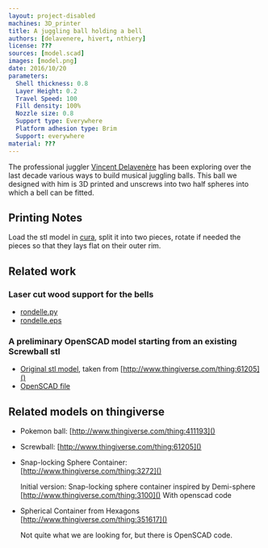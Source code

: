 ```yaml
---
layout: project-disabled
machines: 3D_printer
title: A juggling ball holding a bell
authors: [delavenere, hivert, nthiery]
license: ???
sources: [model.scad]
images: [model.png]
date: 2016/10/20
parameters:
  Shell thickness: 0.8
  Layer Height: 0.2
  Travel Speed: 100
  Fill density: 100%
  Nozzle size: 0.8
  Support type: Everywhere
  Platform adhesion type: Brim
  Support: everywhere
material: ???
---
```


The professional juggler [Vincent
Delavenère](http://www.vincentdelavenere.com/) has been exploring over
the last decade various ways to build musical juggling balls. This
ball we designed with him is 3D printed and unscrews into two half
spheres into which a bell can be fitted.

## Printing Notes

Load the stl model in [cura](http://wiki.ultimaker.com/Cura), split it
into two pieces, rotate if needed the pieces so that they lays flat on
their outer rim.

## Related work

### Laser cut wood support for the bells

- [rondelle.py](rondelle.py)
- [rondelle.eps](rondelle.eps)

### A preliminary OpenSCAD model starting from an existing Screwball stl

- [Original stl model](Screwball_7.stl), taken from [http://www.thingiverse.com/thing:61205]()
- [OpenSCAD file](Screwball.scad)

## Related models on thingiverse

- Pokemon ball: [http://www.thingiverse.com/thing:411193]()
- Screwball: [http://www.thingiverse.com/thing:61205]()
- Snap-locking Sphere Container: [http://www.thingiverse.com/thing:3272]()

  Initial version: Snap-locking sphere container inspired by Demi-sphere
  [http://www.thingiverse.com/thing:3100]()
  With openscad code

- Spherical Container from Hexagons [http://www.thingiverse.com/thing:351617]()

  Not quite what we are looking for, but there is OpenSCAD code.


